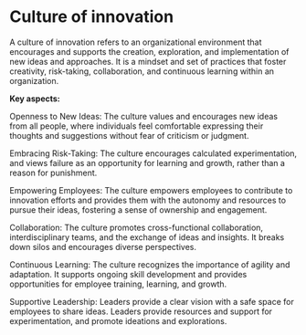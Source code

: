 # Culture of innovation

A culture of innovation refers to an organizational environment that encourages and supports the creation, exploration, and implementation of new ideas and approaches. It is a mindset and set of practices that foster creativity, risk-taking, collaboration, and continuous learning within an organization.

**Key aspects:**

Openness to New Ideas: The culture values and encourages new ideas from all people, where individuals feel comfortable expressing their thoughts and suggestions without fear of criticism or judgment.

Embracing Risk-Taking: The culture encourages calculated experimentation, and views failure as an opportunity for learning and growth, rather than a reason for punishment.

Empowering Employees: The culture empowers employees to contribute to innovation efforts and provides them with the autonomy and resources to pursue their ideas, fostering a sense of ownership and engagement.

Collaboration: The culture promotes cross-functional collaboration, interdisciplinary teams, and the exchange of ideas and insights. It breaks down silos and encourages diverse perspectives.

Continuous Learning: The culture recognizes the importance of agility and adaptation. It supports ongoing skill development and provides opportunities for employee training, learning, and growth.

Supportive Leadership: Leaders provide a clear vision with a safe space for employees to share ideas. Leaders provide resources and support for experimentation, and promote ideations and explorations.
